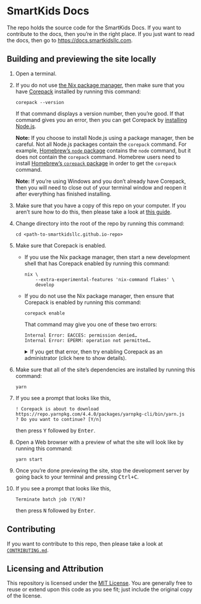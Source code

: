 # SmartKids Docs

The repo holds the source code for the SmartKids Docs. If you want to contribute to the docs, then you’re in the right place. If you just want to read the docs, then go to <https://docs.smartkidsllc.com>.

## Building and previewing the site locally

1. Open a terminal.

2. If you do not use [the Nix package manager](https://nix.dev), then make sure that you have [Corepack](https://nodejs.org/docs/latest/api/corepack.html) installed by running this command:

    ```
    corepack --version
    ```

    If that command displays a version number, then you’re good. If that command gives you an error, then you can get Corepack by [installing Node.js](https://nodejs.org/en/learn/getting-started/how-to-install-nodejs).

    **Note:** If you choose to install Node.js using a package manager, then be careful. Not all Node.js packages contain the `corepack` command. For example, [Homebrew’s `node` package](https://formulae.brew.sh/formula/node) contains the `node` command, but it does not contain the `corepack` command. Homebrew users need to install [Homebrew’s `corepack` package](https://formulae.brew.sh/formula/corepack) in order to get the `corepack` command.

    **Note:** If you’re using Windows and you don’t already have Corepack, then you will need to close out of your terminal window and reopen it after everything has finished installing.

3. Make sure that you have a copy of this repo on your computer. If you aren’t sure how to do this, then please take a look at [this guide](https://docs.github.com/en/repositories/creating-and-managing-repositories/cloning-a-repository
).

4. Change directory into the root of the repo by running this command:

    ```
    cd <path-to-smartkidsllc.github.io-repo>
    ```

5. Make sure that Corepack is enabled.

    - If you use the Nix package manager, then start a new development shell that has Corepack enabled by running this command:

        ```
        nix \
            --extra-experimental-features 'nix-command flakes' \
            develop
        ```

    - If you do not use the Nix package manager, then ensure that Corepack is enabled by running this command:

        ```
        corepack enable
        ```

        That command may give you one of these two errors:

        ```
        Internal Error: EACCES: permission denied…
        Internal Error: EPERM: operation not permitted…
        ```

        <details>
        <summary>If you get that error, then try enabling Corepack as an administrator (click here to show details).</summary>

        - If you’re using Windows, then do the following:

            1. Open a new Administrator Command Prompt window. If you aren’t sure how to do this, then please take a look at [this guide](https://www.howtogeek.com/194041/how-to-open-the-command-prompt-as-administrator-in-windows-10/).

            2. In the Administrator Command Prompt window, try enabling Corepack again by running this command:

                ```
                corepack enable
                ```

            3. Once that command finishes successfully, close out of the Administrator Command Prompt window.

            4. Go back to the terminal window that you opened earlier.

        - If you’re not using Windows, then run the following command:

            ```
            sudo corepack enable
            ```

        </details>

6. Make sure that all of the site’s dependencies are installed by running this command:

    ```
    yarn
    ```

7. If you see a prompt that looks like this,

    ```
    ! Corepack is about to download https://repo.yarnpkg.com/4.4.0/packages/yarnpkg-cli/bin/yarn.js
    ? Do you want to continue? [Y/n]
    ```

    then press <kbd>Y</kbd> followed by <kbd>Enter</kbd>.

8. Open a Web browser with a preview of what the site will look like by running this command:

    ```
    yarn start
    ```

9. Once you’re done previewing the site, stop the development server by going back to your terminal and pressing <kbd><kbd>Ctrl</kbd>+<kbd>C</kbd></kbd>.

10. If you see a prompt that looks like this,

    ```
    Terminate batch job (Y/N)?
    ```

    then press <kbd>N</kbd> followed by <kbd>Enter</kbd>.

## Contributing

If you want to contribute to this repo, then please take a look at [`CONTRIBUTING.md`](./CONTRIBUTING.md).

## Licensing and Attribution

This repository is licensed under the [MIT License](https://en.wikipedia.org/wiki/MIT_License). You are generally free to reuse or extend upon this code as you see fit; just include the original copy of the license.
